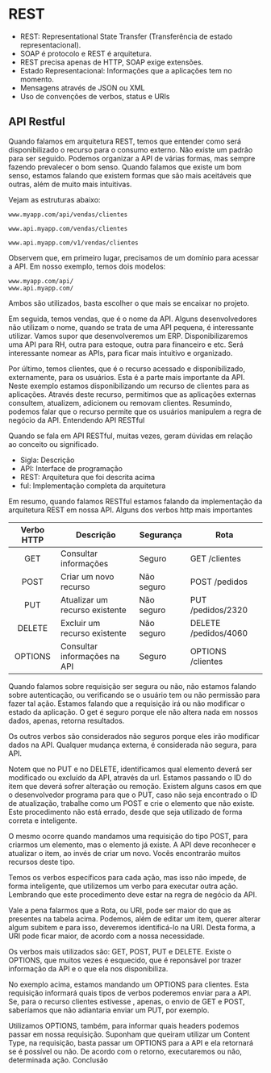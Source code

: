 # REST
- REST: Representational State Transfer (Transferência de estado representacional).
- SOAP é protocolo e REST é arquitetura.
- REST precisa apenas de HTTP, SOAP exige extensões.
- Estado Representacional: Informações que a aplicações tem no momento.
- Mensagens através de JSON ou XML
- Uso de convenções de verbos, status e URIs

## API Restful

Quando falamos em arquitetura REST, temos que entender como será disponibilizado o recurso para o consumo externo. Não existe um padrão para ser seguido. Podemos organizar a API de várias formas, mas sempre fazendo prevalecer o bom senso. Quando falamos que existe um bom senso, estamos falando que existem formas que são mais aceitáveis que outras, além de muito mais intuitivas.

Vejam as estruturas abaixo:
```
www.myapp.com/api/vendas/clientes

www.api.myapp.com/vendas/clientes

www.api.myapp.com/v1/vendas/clientes
```

Observem que, em primeiro lugar, precisamos de um domínio para acessar a API. Em nosso exemplo, temos dois modelos:
```
www.myapp.com/api/
www.api.myapp.com/
```

Ambos são utilizados, basta escolher o que mais se encaixar no projeto.

Em seguida, temos vendas, que é o nome da API. Alguns desenvolvedores não utilizam o nome, quando se trata de uma API pequena, é interessante utilizar. Vamos supor que desenvolveremos um ERP. Disponibilizaremos uma API para RH, outra para estoque, outra para financeiro e etc. Será interessante nomear as APIs, para ficar mais intuitivo e organizado.

Por último, temos clientes, que é o recurso acessado e disponibilizado, externamente, para os usuários. Esta é a parte mais importante da API. Neste exemplo estamos disponibilizando um recurso de clientes para as aplicações. Através deste recurso, permitimos que as aplicações externas consultem, atualizem, adicionem ou removam clientes. Resumindo, podemos falar que o recurso permite que os usuários manipulem a regra de negócio da API.
Entendendo API RESTful

Quando se fala em API RESTful, muitas vezes, geram dúvidas em relação ao conceito ou significado.
- Sigla: Descrição
- API: Interface de programação
- REST: Arquitetura que foi descrita acima
- ful: Implementação completa da arquitetura

Em resumo, quando falamos RESTful estamos falando da implementação da arquitetura REST em nossa API.
Alguns dos verbos http mais importantes

|  Verbo HTTP |           Descrição            | Segurança  |         Rota         |
|:-----------:|--------------------------------|------------|----------------------|
|     GET     | Consultar informações          | Seguro     | GET /clientes        |
|    POST     | Criar um novo recurso          | Não seguro | POST /pedidos        |
|     PUT     | Atualizar um recurso existente | Não seguro | PUT /pedidos/2320    |
|   DELETE    | Excluir um recurso existente   | Não seguro | DELETE /pedidos/4060 |
|   OPTIONS   |	Consultar informações na API   | Seguro     | OPTIONS /clientes    |

Quando falamos sobre requisição ser segura ou não, não estamos falando sobre autenticação, ou verificando se o usuário tem ou não permissão para fazer tal ação. Estamos falando que a requisição irá ou não modificar o estado da aplicação. O get é seguro porque ele não altera nada em nossos dados, apenas, retorna resultados.

Os outros verbos são considerados não seguros porque eles irão modificar dados na API. Qualquer mudança externa, é considerada não segura, para API.

Notem que no PUT e no DELETE, identificamos qual elemento deverá ser modificado ou excluído da API, através da url. Estamos passando o ID do item que deverá sofrer alteração ou remoção. Existem alguns casos em que o desenvolvedor programa para que o PUT, caso não seja encontrado o ID de atualização, trabalhe como um POST e crie o elemento que não existe. Este procedimento não está errado, desde que seja utilizado de forma correta e inteligente.

O mesmo ocorre quando mandamos uma requisição do tipo POST, para criarmos um elemento, mas o elemento já existe. A API deve reconhecer e atualizar o item, ao invés de criar um novo. Vocês encontrarão muitos recursos deste tipo.

Temos os verbos específicos para cada ação, mas isso não impede, de forma inteligente, que utilizemos um verbo para executar outra ação. Lembrando que este procedimento deve estar na regra de negócio da API.

Vale a pena falarmos que a Rota, ou URI, pode ser maior do que as presentes na tabela acima. Podemos, além de editar um item, querer alterar algum subitem e para isso, deveremos identificá-lo na URI. Desta forma, a URI pode ficar maior, de acordo com a nossa necessidade.

Os verbos mais utilizados são: GET, POST, PUT e DELETE. Existe o OPTIONS, que muitos vezes é esquecido, que é reponsável por trazer informação da API e o que ela nos disponibiliza.

No exemplo acima, estamos mandando um OPTIONS para clientes. Esta requisição informará quais tipos de verbos poderemos enviar para a API. Se, para o recurso clientes estivesse , apenas, o envio de GET e POST, saberíamos que não adiantaria enviar um PUT, por exemplo.

Utilizamos OPTIONS, também, para informar quais headers podemos passar em nossa requisição. Suponham que queiram utilizar um Content Type, na requisição, basta passar um OPTIONS para a API e ela retornará se é possível ou não. De acordo com o retorno, executaremos ou não, determinada ação.
Conclusão
